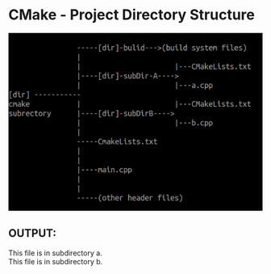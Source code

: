 # CMake - Project Directory Structure

![alt text](https://github.com/muraliratsa/CMake-Subdirectory/blob/master/images/project-directory-structure.png?raw=true)

## OUTPUT:

This file is in subdirectory a. <br>
This file is in subdirectory b.
